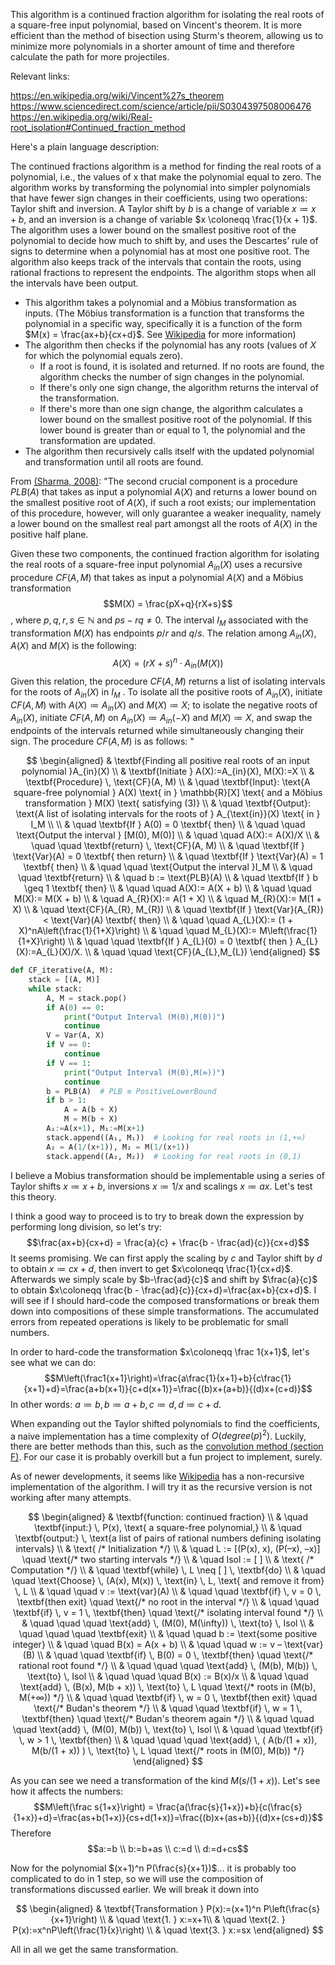 This algorithm is a continued fraction algorithm for isolating the real roots of a square-free input polynomial, based on Vincent's theorem. It is more efficient than the method of bisection using Sturm's theorem, allowing us to minimize more polynomials in a shorter amount of time and therefore calculate the path for more projectiles.

Relevant links:

https://en.wikipedia.org/wiki/Vincent%27s_theorem
https://www.sciencedirect.com/science/article/pii/S0304397508006476
https://en.wikipedia.org/wiki/Real-root_isolation#Continued_fraction_method

Here's a plain language description:

The continued fractions algorithm is a method for finding the real roots of a polynomial, i.e., the values of x that make the polynomial equal to zero. The algorithm works by transforming the polynomial into simpler polynomials that have fewer sign changes in their coefficients, using two operations: Taylor shift and inversion. A Taylor shift by $b$ is a change of variable $x \coloneqq x + b$, and an inversion is a change of variable $x \coloneqq \frac{1}{x + 1}$. The algorithm uses a lower bound on the smallest positive root of the polynomial to decide how much to shift by, and uses the Descartes’ rule of signs to determine when a polynomial has at most one positive root. The algorithm also keeps track of the intervals that contain the roots, using rational fractions to represent the endpoints. The algorithm stops when all the intervals have been output.

- This algorithm takes a polynomial and a Möbius transformation as inputs. (The Möbius transformation is a function that transforms the polynomial in a specific way, specifically it is a function of the form $M(x) = \frac{ax+b}{cx+d}$. See [Wikipedia](https://en.wikipedia.org/wiki/M%C3%B6bius_transformation) for more information)
- The algorithm then checks if the polynomial has any roots (values of $X$ for which the polynomial equals zero).
  - If a root is found, it is isolated and returned. If no roots are found, the algorithm checks the number of sign changes in the polynomial.
  - If there's only one sign change, the algorithm returns the interval of the transformation.
  - If there's more than one sign change, the algorithm calculates a lower bound on the smallest positive root of the polynomial. If this lower bound is greater than or equal to 1, the polynomial and the transformation are updated.
- The algorithm then recursively calls itself with the updated polynomial and transformation until all roots are found.

From [(Sharma, 2008)](https://www.sciencedirect.com/science/article/pii/S0304397508006476):
"The second crucial component is a procedure $PLB(A)$ that takes as input a polynomial $A(X)$ and returns a lower bound on the smallest positive root of $A(X)$, if such a root exists; our implementation of this procedure, however, will only guarantee a weaker inequality, namely a lower bound on the smallest real part amongst all the roots of $A(X)$ in the positive half plane.

Given these two components, the continued fraction algorithm for isolating the real roots of a square-free input polynomial $A_{in}(X)$ uses a recursive procedure $CF(A, M)$ that takes as input a polynomial $A(X)$ and a Möbius transformation $$M(X) = \frac{pX+q}{rX+s}$$, where $p,q,r,s \in \mathbb{N}$ and $ps − rq \neq 0$. The interval $I_M$ associated with the transformation $M(X)$ has endpoints $p/r$ and $q/s$. The relation among $A_{in}(X)$, $A(X)$ and $M(X)$ is the following:
$$A(X) = (rX + s)^n \cdot A_{in}(M(X)) \tag{3}$$
Given this relation, the procedure $CF(A, M)$ returns a list of isolating intervals for the roots of $A_{in}(X)$ in $I_M$ . To isolate all the positive roots of $A_{in}(X)$, initiate $CF(A, M)$ with $A(X) \coloneqq A_{in}(X)$ and $M(X) \coloneqq X$; to isolate the negative roots of $A_{in}(X)$, initiate $CF(A, M)$ on $A_{in}(X) \coloneqq A_{in}(−X)$ and $M(X) \coloneqq X$, and swap the endpoints of the intervals returned while simultaneously changing their sign.
The procedure $CF(A, M)$ is as follows:
"

$$
\begin{aligned}
& \textbf{Finding all positive real roots of an input polynomial }A_{in}(X) \\
& \textbf{Initiate } A(X):=A_{in}(X), M(X):=X \\
& \textbf{Procedure} \, \text{CF}(A, M) \\
& \quad \textbf{Input}: \text{A square-free polynomial } A(X) \text{ in } \mathbb{R}[X] \text{ and a Möbius transformation } M(X) \text{ satisfying (3)} \\
& \quad \textbf{Output}: \text{A list of isolating intervals for the roots of } A_{\text{in}}(X) \text{ in } I_M \\
\\
& \quad \textbf{If } A(0) = 0 \textbf{ then} \\
& \quad \quad \text{Output the interval } [M(0), M(0)] \\
& \quad \quad A(X):= A(X)/X \\
& \quad \quad \textbf{return} \, \text{CF}(A, M) \\
& \quad \textbf{If } \text{Var}(A) = 0 \textbf{ then return} \\
& \quad \textbf{If } \text{Var}(A) = 1 \textbf{ then} \\
& \quad \quad \text{Output the interval }I_M \\
& \quad \quad \textbf{return} \\
& \quad b := \text{PLB}(A) \\
& \quad \textbf{If } b \geq 1 \textbf{ then} \\
& \quad \quad A(X):= A(X + b) \\
& \quad \quad M(X):= M(X + b) \\
& \quad A_{R}(X):= A(1 + X) \\
& \quad M_{R}(X):= M(1 + X) \\
& \quad \text{CF}(A_{R}, M_{R}) \\
& \quad \textbf{If } \text{Var}(A_{R}) < \text{Var}(A) \textbf{ then} \\
& \quad \quad A_{L}(X):= (1 + X)^nA\left(\frac{1}{1+X}\right) \\
& \quad \quad M_{L}(X):= M\left(\frac{1}{1+X}\right) \\
& \quad \quad \textbf{If } A_{L}(0) = 0 \textbf{ then } A_{L}(X):=A_{L}(X)/X. \\
& \quad \quad \text{CF}(A_{L},M_{L})
\end{aligned}
$$

```python
def CF_iterative(A, M):
    stack = [(A, M)]
    while stack:
        A, M = stack.pop()
        if A(0) == 0:
            print("Output Interval (M(0),M(0))")
            continue
        V = Var(A, X)
        if V == 0:
            continue
        if V == 1:
            print("Output Interval (M(0),M(∞))")
            continue
        b = PLB(A)  # PLB ≡ PositiveLowerBound
        if b > 1:
            A = A(b + X)
            M = M(b + X)
        A₁:=A(x+1), M₁:=M(x+1)
        stack.append((A₁, M₁))  # Looking for real roots in (1,+∞)
        A₂ = A(1/(x+1)), M₂ = M(1/(x+1))
        stack.append((A₂, M₂))  # Looking for real roots in (0,1)
```

I believe a Mobius transformation should be implementable using a series of Taylor shifts $x\coloneqq x+b$, inversions $x \coloneqq 1/x$ and scalings $x \coloneqq ax$. Let's test this theory.

I think a good way to proceed is to try to break down the expression by performing long division, so let's try:
$$\frac{ax+b}{cx+d} = \frac{a}{c} + \frac{b - \frac{ad}{c}}{cx+d}$$
It seems promising. We can first apply the scaling by $c$ and Taylor shift by $d$ to obtain $x\coloneqq cx+d$, then invert to get $x\coloneqq \frac{1}{cx+d}$. Afterwards we simply scale by $b-\frac{ad}{c}$ and shift by $\frac{a}{c}$ to obtain $x\coloneqq \frac{b - \frac{ad}{c}}{cx+d}=\frac{ax+b}{cx+d}$. I will see if I should hard-code the composed transformations or break them down into compositions of these simple transformations. The accumulated errors from repeated operations is likely to be problematic for small numbers.

In order to hard-code the transformation $x\coloneqq \frac 1{x+1}$, let's see what we can do: $$M\left(\frac1{x+1}\right)=\frac{a\frac{1}{x+1}+b}{c\frac{1}{x+1}+d}=\frac{a+b(x+1)}{c+d(x+1)}=\frac{(b)x+(a+b)}{(d)x+(c+d)}$$
In other words: $a\coloneqq b,b\coloneqq a+b,c\coloneqq d,d\coloneqq c+d$.

When expanding out the Taylor shifted polynomials to find the coefficients, a naive implementation has a time complexity of $O(degree(p)^2)$. Luckily, there are better methods than this, such as the [convolution method (section F)](https://dl.acm.org/doi/10.1145/258726.258745). For our case it is probably overkill but a fun project to implement, surely.

As of newer developments, it seems like [Wikipedia](https://en.wikipedia.org/wiki/Real-root_isolation#Continued_fraction_method) has a non-recursive implementation of the algorithm. I will try it as the recursive version is not working after many attempts.

$$
\begin{aligned}
& \textbf{function: continued fraction} \\
& \quad \textbf{input:} \, P(x), \text{ a square-free polynomial,} \\
& \quad \textbf{output:} \, \text{a list of pairs of rational numbers defining isolating intervals} \\
& \text{ /* Initialization */} \\
& \quad L := [(P(x), x), (P(–x), –x)] \quad \text{/* two starting intervals */} \\
& \quad Isol := [ ] \\
& \text{ /* Computation */} \\
& \quad \textbf{while} \, L \neq [ ] \, \textbf{do} \\
& \quad \quad \text{Choose} \, (A(x), M(x)) \, \text{in} \, L, \text{ and remove it from} \, L \\
& \quad \quad v := \text{var}(A) \\
& \quad \quad \textbf{if} \, v = 0 \, \textbf{then exit} \quad \text{/* no root in the interval */} \\
& \quad \quad \textbf{if} \, v = 1 \, \textbf{then} \quad \text{/* isolating interval found */} \\
& \quad \quad \quad \text{add} \, (M(0), M(\infty)) \, \text{to} \, Isol \\
& \quad \quad \quad \textbf{exit} \\
& \quad \quad b := \text{some positive integer} \\
& \quad \quad B(x) = A(x + b) \\
& \quad \quad w := v – \text{var}(B) \\
& \quad \quad \textbf{if} \, B(0) = 0 \, \textbf{then} \quad \text{/* rational root found */} \\
& \quad \quad \quad \text{add} \, (M(b), M(b)) \, \text{to} \, Isol \\
& \quad \quad \quad B(x) := B(x)/x \\
& \quad \quad \text{add} \, (B(x),  M(b + x)) \, \text{to} \, L \quad \text{/* roots in (M(b), M(+∞)) */} \\
& \quad \quad \textbf{if} \, w = 0 \, \textbf{then exit} \quad \text{/* Budan's theorem */} \\
& \quad \quad \textbf{if} \, w = 1 \, \textbf{then} \quad \text{/* Budan's theorem again */} \\
& \quad \quad \quad \text{add} \, (M(0), M(b)) \, \text{to} \, Isol \\
& \quad \quad \textbf{if} \, w > 1 \, \textbf{then} \\
& \quad \quad \quad \text{add} \, ( A(b/(1 + x)),  M(b/(1 + x)) ) \, \text{to} \, L \quad \text{/* roots in (M(0), M(b)) */}
\end{aligned}
$$

As you can see we need a transformation of the kind $M(s/(1+x))$. Let's see how it affects the numbers:
$$M\left(\frac s{1+x}\right) = \frac{a(\frac{s}{1+x})+b}{c(\frac{s}{1+x})+d}=\frac{as+b(1+x)}{cs+d(1+x)}=\frac{(b)x+(as+b)}{(d)x+(cs+d)}$$
Therefore $$a:=b \\ b:=b+as \\ c:=d \\ d:=d+cs$$

Now for the polynomial $(x+1)^n P(\frac{s}{x+1})$... it is probably too complicated to do in 1 step, so we will use the composition of transformations discussed earlier. We will break it down into

$$
\begin{aligned}
& \textbf{Transformation } P(x):=(x+1)^n P\left(\frac{s}{x+1}\right) \\
& \quad \text{1. } x:=x+1\\
& \quad \text{2. } P(x):=x^nP\left(\frac{1}{x}\right) \\
& \quad \text{3. } x:=sx
\end{aligned}
$$

All in all we get the same transformation.